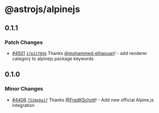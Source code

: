 # @astrojs/alpinejs

## 0.1.1

### Patch Changes

- [#4501](https://github.com/withastro/astro/pull/4501) [`17e217856`](https://github.com/withastro/astro/commit/17e2178568d5a5a8134743bfb87c62f4c04979e5) Thanks [@mohammed-elhaouari](https://github.com/mohammed-elhaouari)! - add renderer category to alpinejs package keywords

## 0.1.0

### Minor Changes

- [#4406](https://github.com/withastro/astro/pull/4406) [`7310e8a17`](https://github.com/withastro/astro/commit/7310e8a1780dff2ffb57f8a6cfd3d021d019f6b8) Thanks [@FredKSchott](https://github.com/FredKSchott)! - Add new official Alpine.js integration
